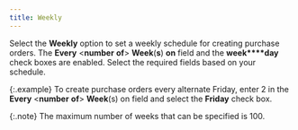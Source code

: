 ```yaml
---
title: Weekly
---
```



Select the **Weekly** option to  set a weekly schedule for creating purchase orders. The **Every**  <**number** **of**>  **Week**(**s**) **on** field and the **week****day** check boxes are enabled. Select  the required fields based on your schedule.


{:.example}
To create purchase orders every alternate  Friday, enter 2 in the **Every** <**number** **of**>  **Week**(s)  on field and select the **Friday**  check box.


{:.note}
The maximum number of weeks that can be specified is  100.
